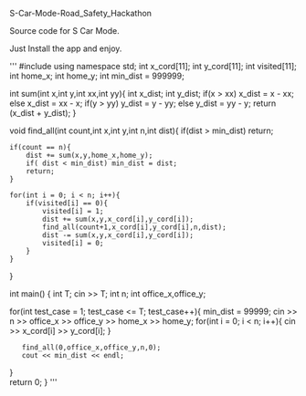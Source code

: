  S-Car-Mode-Road_Safety_Hackathon

 Source code for S Car Mode.
 
 Just Install the app and enjoy.

'''
#include <iostream>
using namespace std;
int x_cord[11];
int y_cord[11];
int visited[11];
int home_x;
int home_y;
int min_dist = 999999;

int sum(int x,int y,int xx,int yy){
	int x_dist;
	int y_dist;
	if(x > xx) x_dist = x - xx;
	else x_dist = xx - x;
	if(y > yy) y_dist = y - yy;
	else y_dist = yy - y;
	return (x_dist + y_dist);
}

void find_all(int count,int x,int y,int n,int dist){
	if(dist > min_dist)
		return;

	if(count == n){
        dist += sum(x,y,home_x,home_y);
        if( dist < min_dist) min_dist = dist;
        return;
    }
    
    for(int i = 0; i < n; i++){
        if(visited[i] == 0){
            visited[i] = 1;
            dist += sum(x,y,x_cord[i],y_cord[i]);
            find_all(count+1,x_cord[i],y_cord[i],n,dist);
			dist -= sum(x,y,x_cord[i],y_cord[i]);
            visited[i] = 0;
        }
    }
}

int main()
{
   int T;
   cin >> T;
   int n;
   int office_x,office_y;
   
   for(int test_case = 1; test_case <= T; test_case++){
       min_dist = 99999;
       cin >> n >> office_x >> office_y >> home_x >> home_y;
       for(int i = 0; i < n; i++){
           cin >> x_cord[i] >> y_cord[i];
       }
       
       find_all(0,office_x,office_y,n,0);
	   cout << min_dist << endl;
   }     
   return 0;
}
'''
